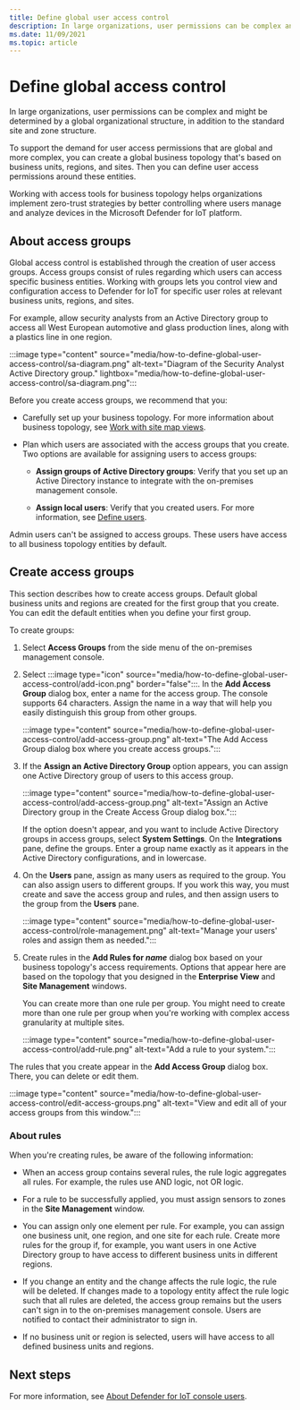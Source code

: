 ```yaml
---
title: Define global user access control
description: In large organizations, user permissions can be complex and might be determined by a global organizational structure, in addition to the standard site and zone structure.
ms.date: 11/09/2021
ms.topic: article
---
```


# Define global access control

In large organizations, user permissions can be complex and might be determined by a global organizational structure, in addition to the standard site and zone structure.

To support the demand for user access permissions that are global and more complex, you can create a global business topology that's based on business units, regions, and sites. Then you can define user access permissions around these entities.

Working with access tools for business topology helps organizations implement zero-trust strategies by better controlling where users manage and analyze devices in the Microsoft Defender for IoT platform.

## About access groups

Global access control is established through the creation of user access groups. Access groups consist of rules regarding which users can access specific business entities. Working with groups lets you control view and configuration access to Defender for IoT for specific user roles at relevant business units, regions, and sites.

For example, allow security analysts from an Active Directory group to access all West European automotive and glass production lines, along with a plastics line in one region.

:::image type="content" source="media/how-to-define-global-user-access-control/sa-diagram.png" alt-text="Diagram of the Security Analyst Active Directory group." lightbox="media/how-to-define-global-user-access-control/sa-diagram.png":::

Before you create access groups, we recommend that you:

- Carefully set up your business topology. For more information about business topology, see [Work with site map views](how-to-gain-insight-into-global-regional-and-local-threats.md#work-with-site-map-views).

- Plan which users are associated with the access groups that you create. Two options are available for assigning users to access groups:

  - **Assign groups of Active Directory groups**: Verify that you set up an Active Directory instance to integrate with the on-premises management console.
  
  - **Assign local users**: Verify that you created users. For more information, see [Define users](how-to-create-and-manage-users.md#define-users).

Admin users can't be assigned to access groups. These users have access to all business topology entities by default.

## Create access groups

This section describes how to create access groups. Default global business units and regions are created for the first group that you create. You can edit the default entities when you define your first group.

To create groups:

1. Select **Access Groups** from the side menu of the on-premises management console.

2. Select :::image type="icon" source="media/how-to-define-global-user-access-control/add-icon.png" border="false":::. In the **Add Access Group** dialog box, enter a name for the access group. The console supports 64 characters. Assign the name in a way that will help you easily distinguish this group from other groups.

   :::image type="content" source="media/how-to-define-global-user-access-control/add-access-group.png" alt-text="The Add Access Group dialog box where you create access groups.":::

3. If the **Assign an Active Directory Group** option appears, you can assign one Active Directory group of users to this access group.

   :::image type="content" source="media/how-to-define-global-user-access-control/add-access-group.png" alt-text="Assign an Active Directory group in the Create Access Group dialog box.":::

   If the option doesn't appear, and you want to include Active Directory groups in access groups, select **System Settings**. On the **Integrations** pane, define the groups. Enter a group name exactly as it appears in the Active Directory configurations, and in lowercase.

5. On the **Users** pane, assign as many users as required to the group. You can also assign users to different groups. If you work this way, you must create and save the access group and rules, and then assign users to the group from the **Users** pane.

   :::image type="content" source="media/how-to-define-global-user-access-control/role-management.png" alt-text="Manage your users' roles and assign them as needed.":::

6. Create rules in the **Add Rules for *name*** dialog box based on your business topology's access requirements. Options that appear here are based on the topology that you designed in the **Enterprise View** and **Site Management** windows. 

   You can create more than one rule per group. You might need to create more than one rule per group when you're working with complex access granularity at multiple sites. 

   :::image type="content" source="media/how-to-define-global-user-access-control/add-rule.png" alt-text="Add a rule to your system.":::

The rules that you create appear in the **Add Access Group** dialog box. There, you can delete or edit them.

:::image type="content" source="media/how-to-define-global-user-access-control/edit-access-groups.png" alt-text="View and edit all of your access groups from this window.":::

### About rules

When you're creating rules, be aware of the following information:

- When an access group contains several rules, the rule logic aggregates all rules. For example, the rules use AND logic, not OR logic.

- For a rule to be successfully applied, you must assign sensors to zones in the **Site Management** window.

- You can assign only one element per rule. For example, you can assign one business unit, one region, and one site for each rule. Create more rules for the group if, for example, you want users in one Active Directory group to have access to different business units in different regions.

- If you change an entity and the change affects the rule logic, the rule will be deleted. If changes made to a topology entity affect the rule logic such that all rules are deleted, the access group remains but the users can't sign in to the on-premises management console. Users are notified to contact their administrator to sign in.

- If no business unit or region is selected, users will have access to all defined business units and regions.

## Next steps

For more information, see [About Defender for IoT console users](how-to-create-and-manage-users.md).
